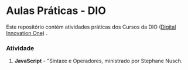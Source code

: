 # Aulas Práticas - DIO

Este repositório contém atividades práticas dos Cursos da DIO ([Digital Innovation One](https://digitalinnovation.one/)) .



### Atividade

1.  **JavaScript** - "Sintaxe e Operadores, ministrado por Stephane Nusch.
   
   


